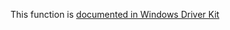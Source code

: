This function is [documented in Windows Driver Kit](https://learn.microsoft.com/en-us/windows-hardware/drivers/ddi/ntddk/nf-ntddk-rtlisstateseparationenabled)
